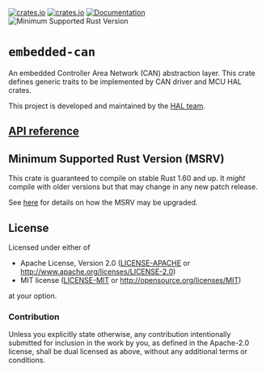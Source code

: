 [![crates.io](https://img.shields.io/crates/d/embedded-can.svg)](https://crates.io/crates/embedded-can)
[![crates.io](https://img.shields.io/crates/v/embedded-can.svg)](https://crates.io/crates/embedded-can)
[![Documentation](https://docs.rs/embedded-can/badge.svg)](https://docs.rs/embedded-can)
![Minimum Supported Rust Version](https://img.shields.io/badge/rustc-1.60+-blue.svg)

# `embedded-can`

An embedded Controller Area Network (CAN) abstraction layer. This crate defines generic traits to be implemented by CAN driver and MCU HAL crates.

This project is developed and maintained by the [HAL team](https://github.com/rust-embedded/wg#the-hal-team).

## [API reference]

[API reference]: https://docs.rs/embedded-can

## Minimum Supported Rust Version (MSRV)

This crate is guaranteed to compile on stable Rust 1.60 and up. It *might*
compile with older versions but that may change in any new patch release.

See [here](../docs/msrv.md) for details on how the MSRV may be upgraded.

## License

Licensed under either of

- Apache License, Version 2.0 ([LICENSE-APACHE](LICENSE-APACHE) or
  http://www.apache.org/licenses/LICENSE-2.0)
- MIT license ([LICENSE-MIT](LICENSE-MIT) or http://opensource.org/licenses/MIT)

at your option.

### Contribution

Unless you explicitly state otherwise, any contribution intentionally submitted
for inclusion in the work by you, as defined in the Apache-2.0 license, shall be
dual licensed as above, without any additional terms or conditions.
